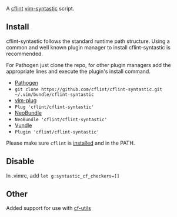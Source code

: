 A [cflint](https://github.com/cflint/CFLint) [vim-syntastic](https://github.com/vim-syntastic/syntastic) script.


## Install

cflint-syntastic follows the standard runtime path structure.  Using
a common and well known plugin manager to install cflint-syntastic is recommended.

For Pathogen just clone the repo, for other plugin managers
add the appropriate lines and execute the plugin's install command.

*  [Pathogen](https://github.com/tpope/vim-pathogen)
  * `git clone https://github.com/cflint/cflint-syntastic.git ~/.vim/bundle/cflint-syntastic`
*  [vim-plug](https://github.com/junegunn/vim-plug)
  * `Plug 'cflint/cflint-syntastic'`
*  [NeoBundle](https://github.com/Shougo/neobundle.vim)
  * `NeoBundle 'cflint/cflint-syntastic'`
*  [Vundle](https://github.com/gmarik/vundle)
  * `Plugin 'cflint/cflint-syntastic'`

Please make sure `cflint` is [installed](https://github.com/cflint/CFLint/blob/master/build-instructions.md)
and in the PATH.

## Disable
In .vimrc, add `let g:syntastic_cf_checkers=[]`

## Other
Added support for use with [cf-utils](https://github.com/davejlong/cf-utils.vim)
